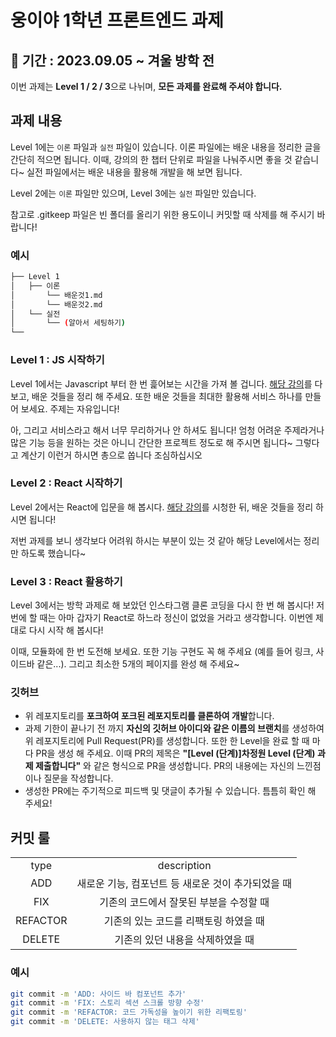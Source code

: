 # 웅이야 1학년 프론트엔드 과제

## 📆 기간 : 2023.09.05 ~ 겨울 방학 전

이번 과제는 **Level 1 / 2 / 3**으로 나뉘며, **모든 과제를 완료해 주셔야 합니다.**

## 과제 내용

Level 1에는 `이론` 파일과 `실전` 파일이 있습니다. 이론 파일에는 배운 내용을 정리한 글을 간단히 적으면 됩니다. 이때, 강의의 한 챕터 단위로 파일을 나눠주시면 좋을 것 같습니다~ 실전 파일에서는 배운 내용을 활용해 개발을 해 보면 됩니다.

Level 2에는 `이론` 파일만 있으며, Level 3에는 `실전` 파일만 있습니다.

참고로 .gitkeep 파일은 빈 폴더를 올리기 위한 용도이니 커밋할 때 삭제를 해 주시기 바랍니다!

### 예시

```bash
├── Level 1
│   ├── 이론
│       └── 배운것1.md
│       └── 배운것2.md
│   └── 실전
│       └── (알아서 세팅하기)
└──
```

### Level 1 : JS 시작하기

Level 1에서는 Javascript 부터 한 번 흝어보는 시간을 가져 볼 겁니다.
[해당 강의](https://nomadcoders.co/javascript-for-beginners)를 다 보고, 배운 것들을 정리 해 주세요. 또한 배운 것들을 최대한 활용해 서비스 하나를 만들어 보세요. 주제는 자유입니다!

아, 그리고 서비스라고 해서 너무 무리하거나 안 하셔도 됩니다! 엄청 어려운 주제라거나 많은 기능 등을 원하는 것은 아니니 간단한 프로젝트 정도로 해 주시면 됩니다~ 그렇다고 계산기 이런거 하시면 총으로 쏩니다 조심하십시오

### Level 2 : React 시작하기

Level 2에서는 React에 입문을 해 봅시다.
[해당 강의](https://nomadcoders.co/react-for-beginners)를 시청한 뒤, 배운 것들을 정리 하시면 됩니다!

저번 과제를 보니 생각보다 어려워 하시는 부분이 있는 것 같아 해당 Level에서는 정리만 하도록 했습니다~

### Level 3 : React 활용하기

Level 3에서는 방학 과제로 해 보았던 인스타그램 클론 코딩을 다시 한 번 해 봅시다! 저번에 할 때는 아마 갑자기 React로 하느라 정신이 없었을 거라고 생각합니다. 이번엔 제대로 다시 시작 해 봅시다!

이때, 모듈화에 한 번 도전해 보세요. 또한 기능 구현도 꼭 해 주세요 (예를 들어 링크, 사이드바 같은...). 그리고 최소한 5개의 페이지를 완성 해 주세요~

### 깃허브

- 위 레포지토리를 **포크하여 포크된 레포지토리를 클론하여 개발**합니다.
- 과제 기한이 끝나기 전 까지 **자신의 깃허브 아이디와 같은 이름의 브랜치**를 생성하여 위 레포지토리에 Pull Request(PR)를 생성합니다. 또한 한 Level을 완료 할 때 마다 PR을 생성 해 주세요. 이때 PR의 제목은 **"[Level (단계)]차정원 Level (단계) 과제 제출합니다"** 와 같은 형식으로 PR을 생성합니다. PR의 내용에는 자신의 느낀점이나 질문을 작성합니다.
- 생성한 PR에는 주기적으로 피드백 및 댓글이 추가될 수 있습니다. 틈틈히 확인 해 주세요!

## 커밋 룰

|          |                                                    |
| :------: | :------------------------------------------------: |
|   type   |                    description                     |
|   ADD    | 새로운 기능, 컴포넌트 등 새로운 것이 추가되었을 때 |
|   FIX    |      기존의 코드에서 잘못된 부분을 수정할 때       |
| REFACTOR |       기존의 있는 코드를 리팩토링 하였을 때        |
|  DELETE  |          기존의 있던 내용을 삭제하였을 때          |

### 예시

```bash
git commit -m 'ADD: 사이드 바 컴포넌트 추가'
git commit -m 'FIX: 스토리 섹션 스크롤 방향 수정'
git commit -m 'REFACTOR: 코드 가독성을 높이기 위한 리팩토링'
git commit -m 'DELETE: 사용하지 않는 태그 삭제'
```
